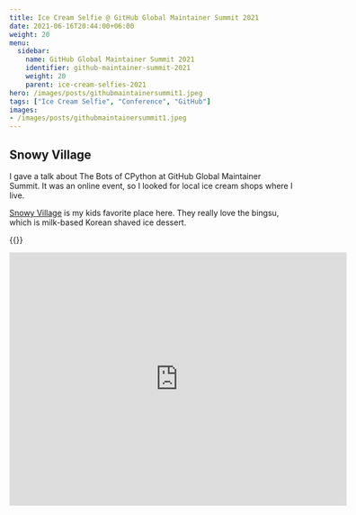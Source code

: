 ```yaml
---
title: Ice Cream Selfie @ GitHub Global Maintainer Summit 2021
date: 2021-06-16T20:44:00+06:00
weight: 20
menu:
  sidebar:
    name: GitHub Global Maintainer Summit 2021
    identifier: github-maintainer-summit-2021
    weight: 20
    parent: ice-cream-selfies-2021
hero: /images/posts/githubmaintainersummit1.jpeg
tags: ["Ice Cream Selfie", "Conference", "GitHub"]
images:
- /images/posts/githubmaintainersummit1.jpeg
---
```


## Snowy Village

I gave a talk about The Bots of CPython at GitHub Global Maintainer Summit. It was an
online event, so I looked for local ice cream shops where I live.

[Snowy Village](https://snowyvillages.ca) is my kids favorite place here. They really love the bingsu, which
is milk-based Korean shaved ice dessert.

{{<tweet user="mariatta" id="1405370731613986823">}}

<iframe src="https://www.google.com/maps/embed?pb=!1m18!1m12!1m3!1d2606.9655081834935!2d-122.91535288783349!3d49.20121387640039!2m3!1f0!2f0!3f0!3m2!1i1024!2i768!4f13.1!3m3!1m2!1s0x5485d9d7d18056bd%3A0xe30cde47ca1be7b3!2sSnowy%20Village%20New%20Westminster%20stn.!5e0!3m2!1sen!2sca!4v1692160869139!5m2!1sen!2sca" width="600" height="450" style="border:0;" allowfullscreen="" loading="lazy" referrerpolicy="no-referrer-when-downgrade"></iframe>
